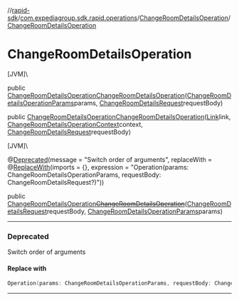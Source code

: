 //[rapid-sdk](../../../index.md)/[com.expediagroup.sdk.rapid.operations](../index.md)/[ChangeRoomDetailsOperation](index.md)/[ChangeRoomDetailsOperation](-change-room-details-operation.md)

# ChangeRoomDetailsOperation

[JVM]\

public [ChangeRoomDetailsOperation](index.md)[ChangeRoomDetailsOperation](-change-room-details-operation.md)([ChangeRoomDetailsOperationParams](../-change-room-details-operation-params/index.md)params, [ChangeRoomDetailsRequest](../../com.expediagroup.sdk.rapid.models/-change-room-details-request/index.md)requestBody)

public [ChangeRoomDetailsOperation](index.md)[ChangeRoomDetailsOperation](-change-room-details-operation.md)([Link](../../com.expediagroup.sdk.rapid.models/-link/index.md)link, [ChangeRoomDetailsOperationContext](../-change-room-details-operation-context/index.md)context, [ChangeRoomDetailsRequest](../../com.expediagroup.sdk.rapid.models/-change-room-details-request/index.md)requestBody)

[JVM]\

@[Deprecated](https://kotlinlang.org/api/latest/jvm/stdlib/kotlin/-deprecated/index.html)(message = &quot;Switch order of arguments&quot;, replaceWith = @[ReplaceWith](https://kotlinlang.org/api/latest/jvm/stdlib/kotlin/-replace-with/index.html)(imports = {}, expression = &quot;Operation(params: ChangeRoomDetailsOperationParams, requestBody: ChangeRoomDetailsRequest?)&quot;))

public [ChangeRoomDetailsOperation](index.md)[~~ChangeRoomDetailsOperation~~](-change-room-details-operation.md)([ChangeRoomDetailsRequest](../../com.expediagroup.sdk.rapid.models/-change-room-details-request/index.md)requestBody, [ChangeRoomDetailsOperationParams](../-change-room-details-operation-params/index.md)params)

---

### Deprecated

Switch order of arguments

#### Replace with

```kotlin
Operation(params: ChangeRoomDetailsOperationParams, requestBody: ChangeRoomDetailsRequest?)
```
---
